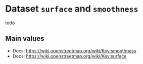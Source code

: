 # Dataset `surface` and `smoothness`

todo

## Main values

- Docs: https://wiki.openstreetmap.org/wiki/Key:smoothness
- Docs: https://wiki.openstreetmap.org/wiki/Key:surface
